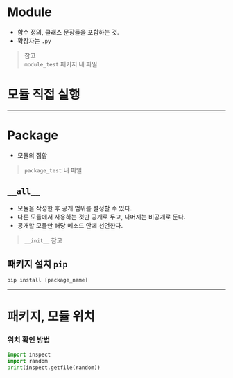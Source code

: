 # Module  
- 함수 정의, 클래스 문장들을 포함하는 것.  
- 확장자는 `.py`  
  
> 참고  
> `module_test` 패키지 내 파일  
  
# 모듈 직접 실행  
  
  
<hr>  
  
# Package  
- 모듈의 집합  
> `package_test` 내 파일  
  
## `__all__`  
- 모듈을 작성한 후 공개 범위를 설정할 수 있다.  
- 다른 모듈에서 사용하는 것만 공개로 두고, 나머지는 비공개로 둔다.  
- 공개할 모듈만 해당 메소드 안에 선언한다.  
  
> `__init__` 참고  
  
## 패키지 설치 `pip`  
`pip install [package_name]`  
  
<hr>  
  
# 패키지, 모듈 위치  
### 위치 확인 방법  
```python  
import inspect  
import random  
print(inspect.getfile(random))  
```